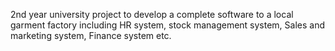 2nd year university project to develop a complete software to a local garment factory including HR system, stock management system, Sales and marketing system, Finance system etc.
